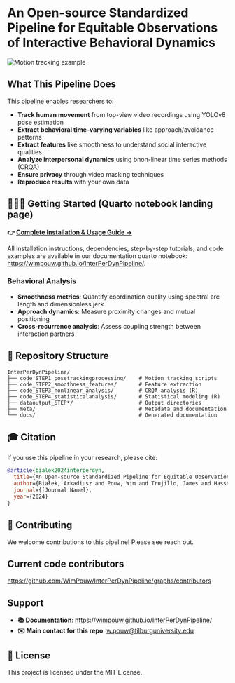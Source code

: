 # An Open-source Standardized Pipeline for Equitable Observations of Interactive Behavioral Dynamics
![Motion tracking example](./images/ts.gif)

## What This Pipeline Does

This [pipeline](https://wimpouw.github.io/InterPerDynPipeline/) enables researchers to:
- **Track human movement** from top-view video recordings using YOLOv8 pose estimation
- **Extract behavioral time-varying variables** like approach/avoidance patterns  
- **Extract features** like smoothness to understand social interactive qualities
- **Analyze interpersonal dynamics** using bnon-linear time series methods (CRQA)
- **Ensure privacy** through video masking techniques
- **Reproduce results** with your own data

## 🚀🚀🚀 Getting Started (Quarto notebook landing page)

**👉 [Complete Installation & Usage Guide →](https://wimpouw.github.io/InterPerDynPipeline/)**


All installation instructions, dependencies, step-by-step tutorials, and code examples are available in our documentation quarto notebook: https://wimpouw.github.io/InterPerDynPipeline/.

### Behavioral Analysis
- **Smoothness metrics**: Quantify coordination quality using spectral arc length and dimensionless jerk
- **Approach dynamics**: Measure proximity changes and mutual positioning
- **Cross-recurrence analysis**: Assess coupling strength between interaction partners

## 📁 Repository Structure

```
InterPerDynPipeline/
├── code_STEP1_posetrackingprocessing/    # Motion tracking scripts
├── code_STEP2_smoothness_features/       # Feature extraction
├── code_STEP3_nonlinear_analysis/        # CRQA analysis (R)
├── code_STEP4_statisticalanalysis/       # Statistical modeling (R)
├── dataoutput_STEP*/                     # Output directories
├── meta/                                 # Metadata and documentation
└── docs/                                 # Generated documentation
```

## 🎓 Citation

If you use this pipeline in your research, please cite:

```bibtex
@article{bialek2024interperdyn,
  title={An Open-source Standardized Pipeline for Equitable Observations of Interactive Behavioral Dynamics},
  author={Białek, Arkadiusz and Pouw, Wim and Trujillo, James and Hasselman, Fred and Owoyele, Babajide Alamu and Siekiera, Natalia and Rączaszek-Leonardi, Joanna and Wiltshire, Travis J.},
  journal={[Journal Name]},
  year={2024}
}
```
## 🤝 Contributing
We welcome contributions to this pipeline! Please see reach out.

## Current code contributors
https://github.com/WimPouw/InterPerDynPipeline/graphs/contributors

## Support
- **📚 Documentation**: https://wimpouw.github.io/InterPerDynPipeline/
- **✉️ Main contact for this repo**: w.pouw@tilburguniversity.edu

## 📄 License
This project is licensed under the MIT License.
